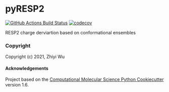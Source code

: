 pyRESP2
==============================
[//]: # (Badges)
[![GitHub Actions Build Status](https://github.com/REPLACE_WITH_OWNER_ACCOUNT/pyresp2/workflows/CI/badge.svg)](https://github.com/REPLACE_WITH_OWNER_ACCOUNT/pyresp2/actions?query=workflow%3ACI)
[![codecov](https://codecov.io/gh/REPLACE_WITH_OWNER_ACCOUNT/pyRESP2/branch/master/graph/badge.svg)](https://codecov.io/gh/REPLACE_WITH_OWNER_ACCOUNT/pyRESP2/branch/master)


RESP2 charge derviartion based on conformational ensembles

### Copyright

Copyright (c) 2021, Zhiyi Wu


#### Acknowledgements
 
Project based on the 
[Computational Molecular Science Python Cookiecutter](https://github.com/molssi/cookiecutter-cms) version 1.6.
